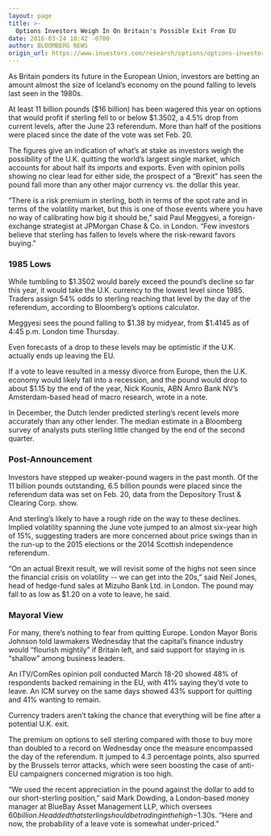 ```yaml
---
layout: page
title: >-
  Options Investors Weigh In On Britain's Possible Exit From EU
date: 2016-03-24 18:42 -0700
author: BLOOMBERG NEWS
origin_url: https://www.investors.com/research/options/options-investors-weigh-in-on-britains-possible-exit-from-eu/
---
```






As Britain ponders its future in the European Union, investors are betting an amount almost the size of Iceland’s economy on the pound falling to levels last seen in the 1980s.


At least 11 billion pounds ($16 billion) has been wagered this year on options that would profit if sterling fell to or below $1.3502, a 4.5% drop from current levels, after the June 23 referendum. More than half of the positions were placed since the date of the vote was set Feb. 20.


The figures give an indication of what’s at stake as investors weigh the possibility of the U.K. quitting the world’s largest single market, which accounts for about half its imports and exports. Even with opinion polls showing no clear lead for either side, the prospect of a “Brexit” has seen the pound fall more than any other major currency vs. the dollar this year.


“There is a risk premium in sterling, both in terms of the spot rate and in terms of the volatility market, but this is one of those events where you have no way of calibrating how big it should be,” said Paul Meggyesi, a foreign-exchange strategist at JPMorgan Chase & Co. in London. “Few investors believe that sterling has fallen to levels where the risk-reward favors buying.”


### 1985 Lows


While tumbling to $1.3502 would barely exceed the pound’s decline so far this year, it would take the U.K. currency to the lowest level since 1985. Traders assign 54% odds to sterling reaching that level by the day of the referendum, according to Bloomberg’s options calculator.


Meggyesi sees the pound falling to $1.38 by midyear, from $1.4145 as of 4:45 p.m. London time Thursday.


Even forecasts of a drop to these levels may be optimistic if the U.K. actually ends up leaving the EU.


If a vote to leave resulted in a messy divorce from Europe, then the U.K. economy would likely fall into a recession, and the pound would drop to about $1.15 by the end of the year, Nick Kounis, ABN Amro Bank NV’s Amsterdam-based head of macro research, wrote in a note.


In December, the Dutch lender predicted sterling’s recent levels more accurately than any other lender. The median estimate in a Bloomberg survey of analysts puts sterling little changed by the end of the second quarter.


### Post-Announcement


Investors have stepped up weaker-pound wagers in the past month. Of the 11 billion pounds outstanding, 6.5 billion pounds were placed since the referendum data was set on Feb. 20, data from the Depository Trust & Clearing Corp. show.


And sterling’s likely to have a rough ride on the way to these declines. Implied volatility spanning the June vote jumped to an almost six-year high of 15%, suggesting traders are more concerned about price swings than in the run-up to the 2015 elections or the 2014 Scottish independence referendum.


“On an actual Brexit result, we will revisit some of the highs not seen since the financial crisis on volatility -- we can get into the 20s,” said Neil Jones, head of hedge-fund sales at Mizuho Bank Ltd. in London. The pound may fall to as low as $1.20 on a vote to leave, he said.


### Mayoral View


For many, there’s nothing to fear from quitting Europe. London Mayor Boris Johnson told lawmakers Wednesday that the capital’s finance industry would “flourish mightily” if Britain left, and said support for staying in is “shallow” among business leaders.


An ITV/ComRes opinion poll conducted March 18-20 showed 48% of respondents backed remaining in the EU, with 41% saying they’d vote to leave. An ICM survey on the same days showed 43% support for quitting and 41% wanting to remain.


Currency traders aren’t taking the chance that everything will be fine after a potential U.K. exit.


The premium on options to sell sterling compared with those to buy more than doubled to a record on Wednesday once the measure encompassed the day of the referendum. It jumped to 4.3 percentage points, also spurred by the Brussels terror attacks, which were seen boosting the case of anti-EU campaigners concerned migration is too high.


“We used the recent appreciation in the pound against the dollar to add to our short-sterling position,” said Mark Dowding, a London-based money manager at BlueBay Asset Management LLP, which oversees $60 billion. He added that sterling should be trading in the high-$1.30s. “Here and now, the probability of a leave vote is somewhat under-priced.”





